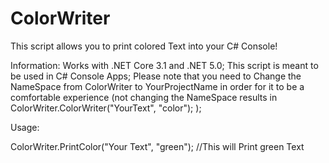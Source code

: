 # ColorWriter
This script allows you to print colored Text into your C# Console!


Information:
Works with .NET Core 3.1 and .NET 5.0;
This script is meant to be used in C# Console Apps;
Please note that you need to Change the NameSpace from ColorWriter to YourProjectName in order for it to be a comfortable experience (not changing the NameSpace results in ColorWriter.ColorWriter("YourText", "color"); );

Usage:

ColorWriter.PrintColor("Your Text", "green"); //This will Print green Text

